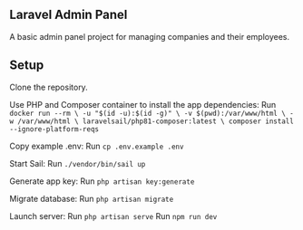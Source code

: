 ## Laravel Admin Panel

A basic admin panel project for managing companies and their employees.

## Setup

Clone the repository.

Use PHP and Composer container to install the app dependencies:
Run ```docker run --rm \
    -u "$(id -u):$(id -g)" \
    -v $(pwd):/var/www/html \
    -w /var/www/html \
    laravelsail/php81-composer:latest \
    composer install --ignore-platform-reqs```

Copy example .env:
Run ```cp .env.example .env```

Start Sail:
Run ```./vendor/bin/sail up```

Generate app key:
Run ```php artisan key:generate```

Migrate database:
Run ```php artisan migrate```

Launch server:
Run ```php artisan serve```
Run ```npm run dev```
